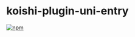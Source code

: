 # koishi-plugin-uni-entry

[![npm](https://img.shields.io/npm/v/koishi-plugin-uni-entry?style=flat-square)](https://www.npmjs.com/package/koishi-plugin-uni-entry)


